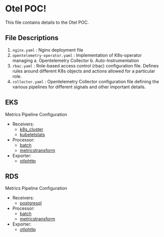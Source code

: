 # Otel POC!

This file contains details to the Otel POC.

## File Descriptions

1.  `nginx.yaml` : Nginx deployment file
2.  `opentelemetry-operator.yaml` : Implementation of K8s-operator managing
a. Opentelemetry Collector
b. Auto-Instrumentation
3.  `rbac.yaml` : Role-based access control (rbac) configuration file. Defines rules around different K8s objects and actions allowed for a particular role.
4.  `collector.yaml` : Opentelemetry Collector configuration file defining the various pipelines for different signals and other important details.

## EKS
Metrics Pipeline Configuration
* Receivers: 
    - [k8s_cluster](https://github.com/open-telemetry/opentelemetry-collector-contrib/tree/main/receiver/k8sclusterreceiver)
    - [kubeletstats](https://github.com/open-telemetry/opentelemetry-collector-contrib/tree/main/receiver/kubeletstatsreceiver)
* Processor:
    - [batch](https://github.com/open-telemetry/opentelemetry-collector/tree/main/processor/batchprocessor)
    - [metricstransform](https://github.com/open-telemetry/opentelemetry-collector-contrib/tree/main/processor/metricstransformprocessor)
* Exporter:
    - [otlphttp](https://github.com/open-telemetry/opentelemetry-collector/tree/main/exporter/otlphttpexporter)
  

## RDS
Metrics Pipeline Configuration
* Receivers: 
    - [postgresql](https://github.com/open-telemetry/opentelemetry-collector-contrib/tree/main/receiver/postgresqlreceiver)
* Processor:
    - [batch](https://github.com/open-telemetry/opentelemetry-collector/tree/main/processor/batchprocessor)
    - [metricstransform](https://github.com/open-telemetry/opentelemetry-collector-contrib/tree/main/processor/metricstransformprocessor)
* Exporter:
    - [otlphttp](https://github.com/open-telemetry/opentelemetry-collector/tree/main/exporter/otlphttpexporter)